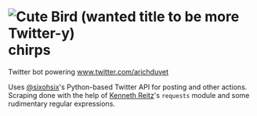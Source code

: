 # ![Cute Bird (wanted title to be more Twitter-y)](https://pixabay.com/get/eb36b70e2ff0003ed1534705fb0938c9bd22ffd41cb1174590f3c67da0/parakeet-2361741_1920.jpg) chirps
Twitter bot powering www.twitter.com/arichduvet

Uses [@sixohsix](https://github.com/sixohsix)'s Python-based Twitter API for posting and other actions.
Scraping done with the help of [Kenneth Reitz](https://github.com/kennethreitz)'s `requests` module and some rudimentary regular expressions.
